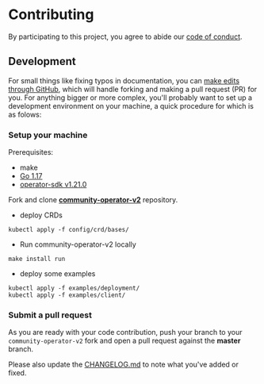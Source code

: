 # Contributing
By participating to this project, you agree to abide our [code of conduct](https://github.com/zufardhiyaulhaq/community-operator-v2/blob/master/.github/CODE_OF_CONDUCT.md).

## Development
For small things like fixing typos in documentation, you can [make edits through GitHub](https://help.github.com/articles/editing-files-in-another-user-s-repository/), which will handle forking and making a pull request (PR) for you. For anything bigger or more complex, you'll probably want to set up a development environment on your machine, a quick procedure for which is as folows:

### Setup your machine
Prerequisites:
- make
- [Go 1.17](https://golang.org/doc/install)
- [operator-sdk v1.21.0](https://sdk.operatorframework.io/)

Fork and clone **[community-operator-v2](https://github.com/zufardhiyaulhaq/community-operator-v2)** repository.

- deploy CRDs
```
kubectl apply -f config/crd/bases/
```

- Run community-operator-v2 locally
```
make install run
```

- deploy some examples
```
kubectl apply -f examples/deployment/
kubectl apply -f examples/client/
```

### Submit a pull request
As you are ready with your code contribution, push your branch to your `community-operator-v2` fork and open a pull request against the **master** branch.

Please also update the [CHANGELOG.md](https://github.com/zufardhiyaulhaq/community-operator-v2/blob/master/CHANGELOG.md) to note what you've added or fixed.
